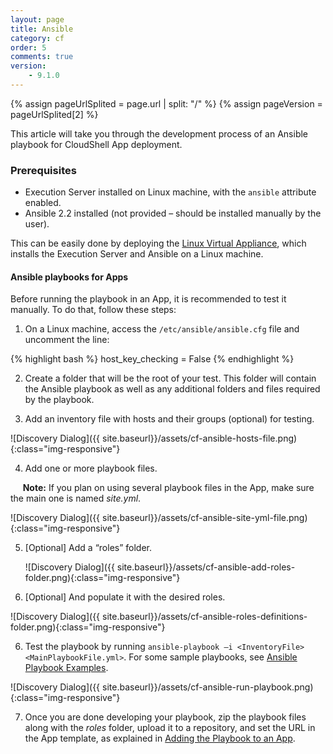 ```yaml
---
layout: page
title: Ansible
category: cf
order: 5
comments: true
version:
    - 9.1.0
---
```


{% assign pageUrlSplited = page.url | split: "/" %}
{% assign pageVersion = pageUrlSplited[2] %}

This article will take you through the development process of an Ansible playbook for CloudShell App deployment.

### Prerequisites
* Execution Server installed on Linux machine, with the `ansible` attribute enabled.
* Ansible 2.2 installed (not provided – should be installed manually by the user).

This can be easily done by deploying the <a href="http://help.quali.com/doc/8.3/VA-Linux/Content/Linux/Home.htm" target="_blank">Linux Virtual Appliance</a>, which installs the Execution Server and Ansible on a Linux machine.

#### Ansible playbooks for Apps
Before running the playbook in an App, it is recommended to test it manually. To do that, follow these steps:

1) On a Linux machine, access the `/etc/ansible/ansible.cfg` file and uncomment the line:

{% highlight bash %}
host_key_checking = False
{% endhighlight %}

2) Create a folder that will be the root of your test. This folder will contain the Ansible playbook as well as any additional folders and files required by the playbook.

3) Add an inventory file with hosts and their groups (optional) for testing.

![Discovery Dialog]({{ site.baseurl}}/assets/cf-ansible-hosts-file.png){:class="img-responsive"}
 
4) Add one or more playbook files.

&nbsp;&nbsp;&nbsp;&nbsp;&nbsp;**Note:** If you plan on using several playbook files in the App, make sure the main one is named *site.yml*.

![Discovery Dialog]({{ site.baseurl}}/assets/cf-ansible-site-yml-file.png){:class="img-responsive"}

5) [Optional] Add a “roles” folder.

   ![Discovery Dialog]({{ site.baseurl}}/assets/cf-ansible-add-roles-folder.png){:class="img-responsive"}

6) [Optional] And populate it with the desired roles. 

![Discovery Dialog]({{ site.baseurl}}/assets/cf-ansible-roles-definitions-folder.png){:class="img-responsive"}

6) Test the playbook by running `ansible-playbook –i <InventoryFile> <MainPlaybookFile.yml>`. For some sample playbooks, see [Ansible Playbook Examples]({{site.baseurl}}/configmanagement/{{pageVersion}}/cf-ansible-examples.html).

![Discovery Dialog]({{ site.baseurl}}/assets/cf-ansible-run-playbook.png){:class="img-responsive"}

7) Once you are done developing your playbook, zip the playbook files along with the *roles* folder, upload it to a repository, and set the URL in the App template, as explained in [Adding the Playbook to an App]({{site.baseurl}}/configmanagement/{{pageVersion}}/cf-add-playbook-to-app.html).